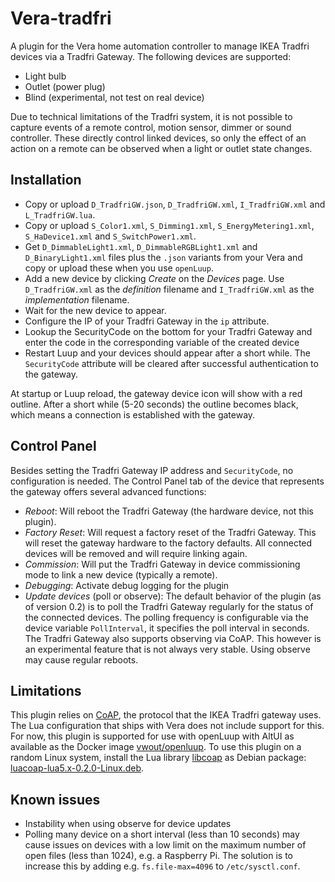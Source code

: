 # Vera-tradfri

A plugin for the Vera home automation controller to manage IKEA Tradfri devices via a Tradfri Gateway.
The following devices are supported:
- Light bulb
- Outlet (power plug)
- Blind (experimental, not test on real device)

Due to technical limitations of the Tradfri system, it is not possible to capture events of a remote control, motion sensor, dimmer or sound controller.
These directly control linked devices, so only the effect of an action on a remote can be observed when a light or outlet state changes. 

## Installation
- Copy or upload `D_TradfriGW.json`, `D_TradfriGW.xml`, `I_TradfriGW.xml` and `L_TradfriGW.lua`.
- Copy or upload `S_Color1.xml`, `S_Dimming1.xml`, `S_EnergyMetering1.xml`, `S_HaDevice1.xml` and `S_SwitchPower1.xml`.
- Get `D_DimmableLight1.xml`, `D_DimmableRGBLight1.xml` and `D_BinaryLight1.xml` files plus the `.json` variants from your Vera and copy or upload these when you use `openLuup`.
- Add a new device by clicking *Create* on the *Devices* page. Use `D_TradfriGW.xml` as the *definition* filename and `I_TradfriGW.xml` as the *implementation* filename.
- Wait for the new device to appear.
- Configure the IP of your Tradfri Gateway in the `ip` attribute.
- Lookup the SecurityCode on the bottom for your Tradfri Gateway and enter the code in the corresponding variable of the created device 
- Restart Luup and your devices should appear after a short while. The `SecurityCode` attribute will be cleared after successful authentication to the gateway.

At startup or Luup reload, the gateway device icon will show with a red outline.
After a short while (5-20 seconds) the outline becomes black, which means a connection is established with the gateway.

## Control Panel
Besides setting the Tradfri Gateway IP address and `SecurityCode`, no configuration is needed.
The Control Panel tab of the device that represents the gateway offers several advanced functions:
- *Reboot*: Will reboot the Tradfri Gateway (the hardware device, not this plugin).
- *Factory Reset*: Will request a factory reset of the Tradfri Gateway. 
  This will reset the gateway hardware to the factory defaults. All connected devices will be removed and will require linking again.
- *Commission*: Will put the Tradfri Gateway in device commissioning mode to link a new device (typically a remote).
- *Debugging*: Activate debug logging for the plugin
- *Update devices* (poll or observe): The default behavior of the plugin (as of version 0.2) is to poll the Tradfri Gateway regularly for the status of the connected devices. 
  The polling frequency is configurable via the device variable `PollInterval`, it specifies the poll interval in seconds.
  The Tradfri Gateway also supports observing via CoAP. 
  This however is an experimental feature that is not always very stable. Using observe may cause regular reboots. 

## Limitations
This plugin relies on [CoAP](https://en.wikipedia.org/wiki/Constrained_Application_Protocol), the protocol that the IKEA Tradfri gateway uses.
The Lua configuration that ships with Vera does not include support for this.
For now, this plugin is supported for use with openLuup with AltUI as available as the Docker image [vwout/openluup](https://hub.docker.com/r/vwout/openluup).
To use this plugin on a random Linux system, install the Lua library [libcoap](https://github.com/vwout/luacoap) as Debian package: [luacoap-lua5.x-0.2.0-Linux.deb](https://github.com/vwout/luacoap/blob/master/downloads/).

## Known issues
- Instability when using observe for device updates
- Polling many device on a short interval (less than 10 seconds) may cause issues on devices with a low limit on the maximum number of open files (less than 1024), e.g. a Raspberry Pi.
  The solution is to increase this by adding e.g. `fs.file-max=4096` to `/etc/sysctl.conf`. 
